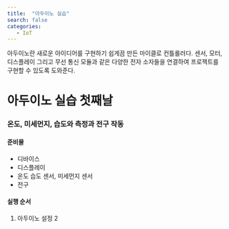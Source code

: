 ```yaml
---
title:  "아두이노 실습"
search: false
categories: 
   - IoT
---
```


아두이노란 새로운 아이디어를 구현하기 쉽게끔 만든 마이클로 컨틀롤러다.
센서, 모터, 디스플레이 그리고 무선 통신 모듈과 같은 다양한 전자 소자들을 연결하여 프로젝트를 구현할 수 있도록 도와준다.

# 아두이노 실습 첫째날 
### 온도, 미세먼지,  습도와 측정과 전구 작동
#### 준비물
- 디바이스
- 디스플레이 
- 온도 습도 센서,  미세먼지 센서
- 전구

#### 실행 순서
1. 아두이노 설정 
2

<!--stackedit_data:
eyJoaXN0b3J5IjpbMTI2Nzg4NDk3NF19
-->